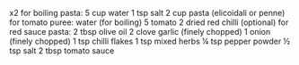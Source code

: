x2
for boiling pasta:
5 cup water
1 tsp salt
2 cup pasta (elicoidali or penne)
for tomato puree:
water (for boiling)
5 tomato
2 dried red chilli (optional)
for red sauce pasta:
2 tbsp olive oil
2 clove garlic (finely chopped)
1 onion (finely chopped)
1 tsp chilli flakes
1 tsp mixed herbs
¼ tsp pepper powder
½ tsp salt
2 tbsp tomato sauce
